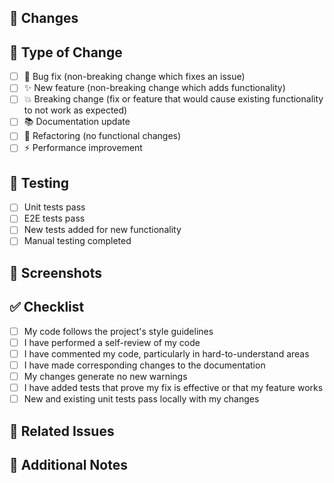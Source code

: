## 🚀 Changes

<!-- Describe what this PR does -->

## 🔧 Type of Change

- [ ] 🐛 Bug fix (non-breaking change which fixes an issue)
- [ ] ✨ New feature (non-breaking change which adds functionality)
- [ ] 💥 Breaking change (fix or feature that would cause existing functionality to not work as expected)
- [ ] 📚 Documentation update
- [ ] 🔧 Refactoring (no functional changes)
- [ ] ⚡ Performance improvement

## 🧪 Testing

- [ ] Unit tests pass
- [ ] E2E tests pass
- [ ] New tests added for new functionality
- [ ] Manual testing completed

## 📱 Screenshots

<!-- Add screenshots for UI changes -->

## ✅ Checklist

- [ ] My code follows the project's style guidelines
- [ ] I have performed a self-review of my code
- [ ] I have commented my code, particularly in hard-to-understand areas
- [ ] I have made corresponding changes to the documentation
- [ ] My changes generate no new warnings
- [ ] I have added tests that prove my fix is effective or that my feature works
- [ ] New and existing unit tests pass locally with my changes

## 🔗 Related Issues

<!-- Link to related issues: Fixes #123 -->

## 📝 Additional Notes

<!-- Any additional information, concerns, or context -->
